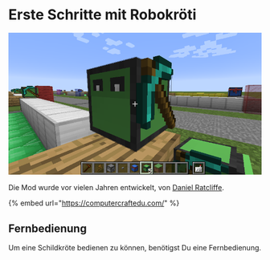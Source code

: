 # Erste Schritte mit Robokröti

![Das ist sie - Robokröti - oder auch "Mining Turtle" aus der ComputerCraftEDU Mod.](../.gitbook/assets/minecraft-turtle.png)

Die Mod wurde vor vielen Jahren entwickelt, von [Daniel Ratcliffe](https://github.com/dan200).&#x20;

{% embed url="https://computercraftedu.com/" %}

## Fernbedienung

Um eine Schildkröte bedienen zu können, benötigst Du eine Fernbedienung.



